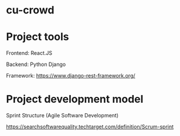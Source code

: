 # cu-crowd


# Project tools

Frontend: React.JS

Backend: Python Django

Framework: https://www.django-rest-framework.org/


# Project development model

Sprint Structure (Agile Software Development)

https://searchsoftwarequality.techtarget.com/definition/Scrum-sprint
